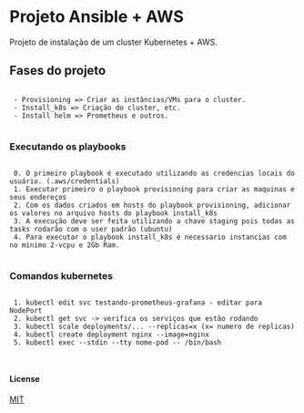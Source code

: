 # Projeto Ansible + AWS

Projeto de instalação de um cluster Kubernetes + AWS.

## Fases do projeto

```

 - Provisioning => Criar as instâncias/VMs para o cluster.
 - Install_k8s => Criação do cluster, etc.
 - Install helm => Prometheus e outros.
 

```

### Executando os playbooks

```

 0. O primeiro playbook é executado utilizando as credencias locais do usuário. (.aws/credentials)
 1. Executar primeiro o playbook provisioning para criar as maquinas e seus endereços
 2. Com os dados criados em hosts do playbook provisioning, adicionar os valores no arquivo hosts do playbook install_k8s
 3. A execução deve ser feita utilizando a chave staging pois todas as tasks rodarão com o user padrão (ubuntu)
 4. Para executar o playbook install_k8s é necessario instancias com no minimo 2-vcpu e 2Gb Ram. 


```

### Comandos kubernetes

```

 1. kubectl edit svc testando-prometheus-grafana - editar para NodePort
 2. kubectl get svc -> verifica os serviços que estão rodando
 3. kubectl scale deployments/... --replicas=x (x= numero de replicas)
 4. kubectl create deployment nginx --image=nginx
 5. kubectl exec --stdin --tty nome-pod -- /bin/bash



```

#### License

[MIT](https://choosealicense.com/licenses/mit/)
